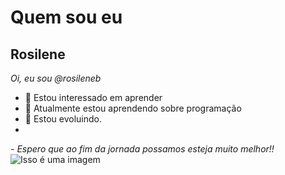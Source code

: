 # Quem sou eu
## Rosilene 
*Oi, eu sou @rosileneb*
- 👀 Estou interessado em aprender
- 🌱 Atualmente estou aprendendo sobre programação
- 💞️ Estou evoluindo. 
- 
*- Espero que ao fim da jornada possamos esteja muito melhor!!*
![Isso é uma imagem](https://myoctocat.com/assets/images/base-octocat.svg)
